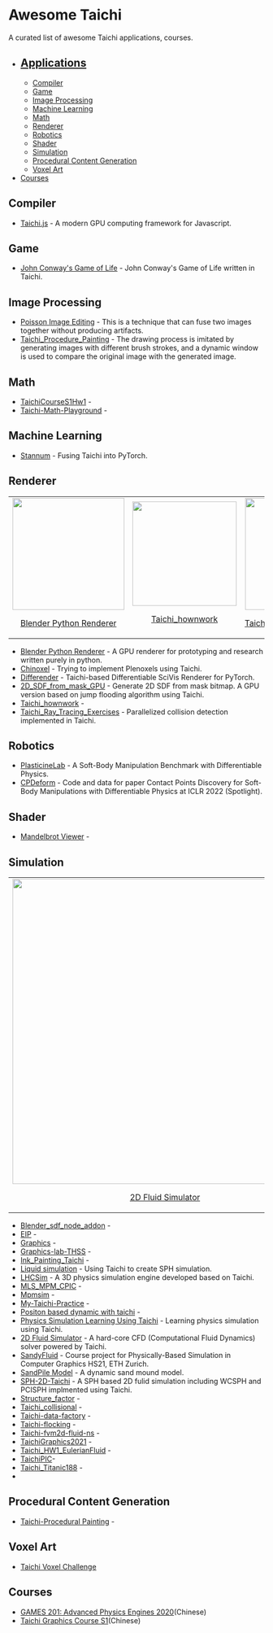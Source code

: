 # Awesome Taichi
A curated list of awesome Taichi applications, courses.


- [Applications](#applications)
    - 
    - [Compiler](#compiler)
    - [Game](#game)
    - [Image Processing](#image-processing)
    - [Machine Learning](#machine-learning)
    - [Math](#math)
    - [Renderer](#renderer)
  - [Robotics](#robotics)
  - [Shader](#shader)
  - [Simulation](#simulation)
  - [Procedural Content Generation](#procedural-content-generation)
  - [Voxel Art](#voxel-art)
- [Courses](#courses)



## **Compiler**

* [Taichi.js](https://github.com/AmesingFlank/taichi.js) - A modern GPU computing framework for Javascript. 



## **Game**

* [John Conway's Game of Life](https://github.com/wuyingnan/TaichiPlayground/tree/master/GameOfLife) - John Conway's Game of Life written in Taichi.

## **Image Processing**

* [Poisson Image Editing](https://github.com/Trinkle23897/Fast-Poisson-Image-Editing) - This is a technique that can fuse two images together without producing artifacts. 
* [Taichi_Procedure_Painting](https://github.com/theYiran/Taichi_Procedure_Painting) - The drawing process is imitated by generating images with different brush strokes, and a dynamic window is used to compare the original image with the generated image.

## **Math**

* [TaichiCourseS1Hw1](https://github.com/AmamiyaRenn/TaichiCourseS1Hw1) -
* [Taichi-Math-Playground](https://github.com/TiGeekMan/Taichi-Math-Playgound) - 

## **Machine Learning**

* [Stannum](https://github.com/ifsheldon/stannum) - Fusing Taichi into PyTorch.

## **Renderer**


<div style="text-align: center"><table><tr>
  <td style="text-align: center, width: 180"> 
   <div align = "center">
     <a href="https://github.com/bsavery/BlenderPythonRenderer">
        <img width="220" src="https://github.com/Taichi-contributor/Awesome-Taichi/blob/main/renderer-jpgs/blenderrender.jpg">   
     </a>  
       
[Blender Python Renderer](https://github.com/bsavery/BlenderPythonRenderer) 
       
   </td>
  <td style="text-align: center">
  <div align = "center">
    <a href="https://github.com/grassFlamingo/taichi_hownwork">
       <img width="205" src="https://github.com/Taichi-contributor/Awesome-Taichi/blob/main/renderer-jpgs/taichi-hw.jpg">
    </a>
      
[Taichi_hownwork](https://github.com/grassFlamingo/taichi_hownwork)
     
       
  </td>
  <td style="text-align: center">     
  <div align = "center">
    <a href="https://github.com/lightningbird/Taichi_Ray_Tracing_Exercises">
        <img width="220" src="https://github.com/Taichi-contributor/Awesome-Taichi/blob/main/renderer-jpgs/ray-tracying.jpg"> 
    </a>

[Taichi_Ray_Tracing_Exercises](https://github.com/lightningbird/Taichi_Ray_Tracing_Exercises)
 

  </td>
   <td style="text-align: center">
   <div align = "center">
     <a href="https://github.com/hooyuser/2D_SDF_from_mask_GPU">
        <img width="220" src="https://github.com/Taichi-contributor/Awesome-Taichi/blob/main/renderer-jpgs/2DSDF.jpg">
     </a>
       
[2D_SDF_from_mask_GPU](https://github.com/hooyuser/2D_SDF_from_mask_GPU)

  </td>

</tr></table></div>


* [Blender Python Renderer](https://github.com/bsavery/BlenderPythonRenderer) - A GPU renderer for prototyping and research written purely in python.
* [Chinoxel](https://github.com/blefaudeux/chinoxel) - Trying to implement Plenoxels using Taichi. 
* [Differender](https://github.com/nanovis/Differender) - Taichi-based Differentiable SciVis Renderer for PyTorch.
* [2D_SDF_from_mask_GPU](https://github.com/hooyuser/2D_SDF_from_mask_GPU) - Generate 2D SDF from mask bitmap. A GPU version based on jump flooding algorithm using Taichi.
* [Taichi_hownwork](https://github.com/grassFlamingo/taichi_hownwork) - 
* [Taichi_Ray_Tracing_Exercises](https://github.com/lightningbird/Taichi_Ray_Tracing_Exercises) - Parallelized collision detection implemented in Taichi.


## **Robotics**

* [PlasticineLab](https://github.com/iquibalamhm/plasticine-lab-cmu) - A Soft-Body Manipulation Benchmark with Differentiable Physics.
* [CPDeform](https://github.com/lester0866/CPDeform) - Code and data for paper Contact Points Discovery for Soft-Body Manipulations with Differentiable Physics at ICLR 2022 (Spotlight).

## **Shader**

* [Mandelbrot Viewer](https://github.com/Y7K4/mandelbrot-viewer) - 


## **Simulation**

<div style="text-align: center"><table><tr>
  <td style="text-align: center, width: 180"> 
   <div align = "center">
     <a href="https://github.com/takah29/2d-fluid-simulator">
        <img width="600" src="https://github.com/Taichi-contributor/Awesome-Taichi/blob/main/simulator-jpg/2d-fluid-simulator-1.jpg">   
     </a>  
       
[2D Fluid Simulator](https://github.com/takah29/2d-fluid-simulator) 
       
   </td>
  <td style="text-align: center">
  <div align = "center">
    <a href="https://github.com/Morcki/cgPhysics">
       <img width="400" src="https://github.com/Taichi-contributor/Awesome-Taichi/blob/main/simulator-jpg/Physics%20Simulation1.jpg">
    </a>
      
[Physics Simulation Learning](https://github.com/Morcki/cgPhysics)
     
       
  </td>
  <td style="text-align: center">     
  <div align = "center">
    <a href="https://github.com/MmmmHeee/SPH-2D-Taichi">
        <img width="300" src="https://github.com/Taichi-contributor/Awesome-Taichi/blob/main/simulator-jpg/SPH-01.jpg"> 
    </a>

[SPH-2D](https://github.com/MmmmHeee/SPH-2D-Taichi)
 

  </td>
   <td style="text-align: center">
   <div align = "center">
     <a href="https://github.com/ethz-pbs21/SandyFluid">
        <img width="300" src="https://github.com/Taichi-contributor/Awesome-Taichi/blob/main/simulator-jpg/Sandy%20Fluid.jpg">
     </a>
       
[SandyFluid](https://github.com/ethz-pbs21/SandyFluid)

  </td>

</tr></table></div>

* [Blender_sdf_node_addon](https://github.com/hooyuser/blender_sdf_node_addon) - 
* [EIP](https://github.com/yikaiw/EIP) - 
* [Graphics](https://github.com/PrinceNeZha/Graphics) -
* [Graphics-lab-THSS](https://github.com/kawa-yoiko/graphics-lab-THSS) -
* [Ink_Painting_Taichi](https://github.com/youy028/Ink_Painting_Taichi) -
* [Liquid simulation](https://github.com/lyd405121/wcsph) - Using Taichi to create SPH simulation. 
* [LHCSim](https://github.com/Robslhc/LHCSim) - A 3D physics simulation engine developed based on Taichi.
* [MLS_MPM_CPIC](https://github.com/Zhijie-YU/MLS_MPM_CPIC) - 
* [Mpmsim](https://github.com/KineticPayload/mpmsim) - 
* [My-Taichi-Practice](https://github.com/Duotun/My-Taichi-Practice) - 
* [Positon based dynamic with taichi](https://github.com/lyd405121/PBD) - 
* [Physics Simulation Learning Using Taichi](https://github.com/Morcki/cgPhysics) - Learning physics simulation using Taichi.
* [2D Fluid Simulator](https://github.com/takah29/2d-fluid-simulator) - A hard-core CFD (Computational Fluid Dynamics) solver powered by Taichi.
* [SandyFluid](https://github.com/ethz-pbs21/SandyFluid) - Course project for Physically-Based Simulation in Computer Graphics HS21, ETH Zurich.
* [SandPile Model](https://github.com/darkwuta/2021_taichi_course_homework) - A dynamic sand mound model.
* [SPH-2D-Taichi](https://github.com/MmmmHeee/SPH-2D-Taichi) - A SPH based 2D fulid simulation including WCSPH and PCISPH implmented using Taichi.
* [Structure_factor](https://github.com/donshen/structure_factor) - 
* [Taichi_collisional](https://github.com/QirongZhu/taichi_collisional) -
* [Taichi-data-factory](https://github.com/tooflesswulf/taichi-data-factory) - 
* [Taichi-flocking](https://github.com/SIGUSR97/taichi-flocking) - 
* [Taichi-fvm2d-fluid-ns](https://github.com/hejob/taichi-fvm2d-fluid-ns) - 
* [TaichiGraphics2021](https://github.com/PsycoTodd/TaichiGraphics2021) - 
* [Taichi_HW1_EulerianFluid](https://github.com/JerryYan97/Taichi_HW1_EulerianFluid) - 
* [TaichiPIC](https://github.com/bwzhao/TaichiPIC)-
* [Taichi_Titanic188](https://github.com/runck/Taichi_Titanic188) - 
* 

## **Procedural Content Generation**

* [Taichi-Procedural Painting](https://github.com/theYiran/Taichi_Procedural_Painting) - 


## **Voxel Art**

* [Taichi Voxel Challenge](https://github.com/0xrabbyte/voxel-challenge-2022)

## Courses

* [GAMES 201: Advanced Physics Engines ](https://github.com/taichi-dev/games201)[2020](https://github.com/taichi-dev/games201)(Chinese)
* [Taichi Graphics Course S1](https://github.com/taichiCourse01)(Chinese)


